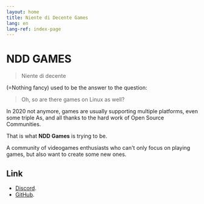 ```yaml
---
layout: home
title: Niente di Decente Games
lang: en
lang-ref: index-page
---
```


# NDD GAMES

> Niente di decente

(=Nothing fancy) used to be the answer to the question:

> Oh, so are there games on Linux as well?

In 2020 not anymore, games are usually supporting multiple platforms, even some triple As, and all thanks to the hard work of Open Source Communities.

That is what **NDD Games** is trying to be.

A community of videogames enthusiasts who can't only focus on playing games, but also want to create some new ones.

## Link

- [Discord](https://discord.gg/ysJUrSm).
- [GitHub](https://github.com/nientedidecente).
